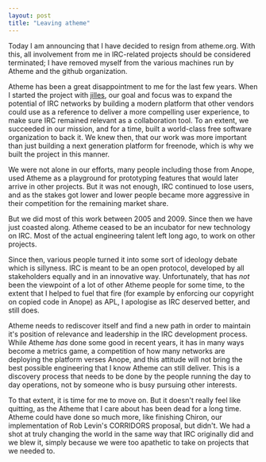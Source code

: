 ```yaml
---
layout: post
title: "Leaving atheme"
---
```


Today I am announcing that I have decided to resign from atheme.org.  With this, all involvement from me in
IRC-related projects should be considered terminated; I have removed myself from the various machines run by
Atheme and the github organization.

Atheme has been a great disappointment to me for the last few years.  When I started the project with
[jilles](http://www.stack.nl/~jilles/), our goal and focus was to expand the potential of IRC networks by
building a modern platform that other vendors could use as a reference to deliver a more compelling user
experience, to make sure IRC remained relevant as a collaboration tool.  To an extent, we succeeded in our
mission, and for a time, built a world-class free software organization to back it.  We knew then, that our
work was more important than just building a next generation platform for freenode, which is why we built
the project in this manner.

We were not alone in our efforts, many people including those from Anope, used Atheme as a playground for
prototyping features that would later arrive in other projects.  But it was not enough, IRC continued to lose
users, and as the stakes got lower and lower people became more aggressive in their competition for the remaining
market share.

But we did most of this work between 2005 and 2009.  Since then we have just coasted along.  Atheme ceased to be
an incubator for new technology on IRC.  Most of the actual engineering talent left long ago, to work on other
projects.

Since then, various people turned it into some sort of ideology debate which is sillyness.  IRC
is meant to be an open protocol, developed by all stakeholders equally and in an innovative way.  Unfortunately,
that has *not* been the viewpoint of a lot of other Atheme people for some time, to the extent that I helped to
fuel that fire (for example by enforcing our copyright on copied code in Anope) as APL, I apologise as IRC
deserved better, and still does.

Atheme needs to rediscover itself and find a new path in order to maintain it's position of relevance and
leadership in the IRC development process.  While Atheme *has* done some good in recent years, it has in many
ways become a metrics game, a competition of how many networks are deploying the platform verses Anope, and
this attitude will not bring the best possible engineering that I know Atheme can still deliver.  This is a
discovery process that needs to be done by the people running the day to day operations, not by someone who is
busy pursuing other interests.

To that extent, it is time for me to move on.  But it doesn't really feel like quitting, as the Atheme that I
care about has been dead for a long time.  Atheme could have done so much more, like finishing Chiron, our
implementation of Rob Levin's CORRIDORS proposal, but didn't.  We had a shot at truly changing the world in the
same way that IRC originally did and we blew it, simply because we were too apathetic to take on projects that
we needed to.
